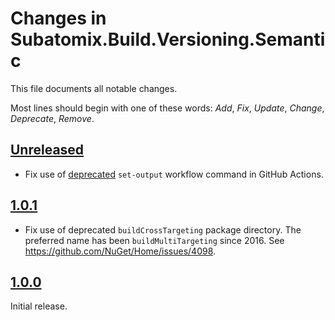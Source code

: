 # Changes in Subatomix.Build.Versioning.Semantic
This file documents all notable changes.

Most lines should begin with one of these words:
*Add*, *Fix*, *Update*, *Change*, *Deprecate*, *Remove*.

## [Unreleased](https://github.com/sharpjs/Subatomix.Build.Versioning.Semantic/compare/release/1.0.1..HEAD)
- Fix use of [deprecated](https://github.blog/changelog/2022-10-11-github-actions-deprecating-save-state-and-set-output-commands/)
  `set-output` workflow command in GitHub Actions.

## [1.0.1](https://github.com/sharpjs/Subatomix.Build.Versioning.Semantic/compare/release/1.0.0..release/1.0.1)
- Fix use of deprecated `buildCrossTargeting` package directory.
  The preferred name has been `buildMultiTargeting` since 2016.
  See https://github.com/NuGet/Home/issues/4098.

## [1.0.0](https://github.com/sharpjs/Subatomix.Build.Versioning.Semantic/tree/release/1.0.0)
Initial release.

<!--
  Copyright 2022 Subatomix Research Inc.

  Permission to use, copy, modify, and distribute this software for any
  purpose with or without fee is hereby granted, provided that the above
  copyright notice and this permission notice appear in all copies.

  THE SOFTWARE IS PROVIDED "AS IS" AND THE AUTHOR DISCLAIMS ALL WARRANTIES
  WITH REGARD TO THIS SOFTWARE INCLUDING ALL IMPLIED WARRANTIES OF
  MERCHANTABILITY AND FITNESS. IN NO EVENT SHALL THE AUTHOR BE LIABLE FOR
  ANY SPECIAL, DIRECT, INDIRECT, OR CONSEQUENTIAL DAMAGES OR ANY DAMAGES
  WHATSOEVER RESULTING FROM LOSS OF USE, DATA OR PROFITS, WHETHER IN AN
  ACTION OF CONTRACT, NEGLIGENCE OR OTHER TORTIOUS ACTION, ARISING OUT OF
  OR IN CONNECTION WITH THE USE OR PERFORMANCE OF THIS SOFTWARE.
-->
